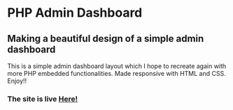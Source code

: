 # PHP Admin Dashboard
## Making a beautiful design of a simple admin dashboard
This is a simple admin dashboard layout which I hope to recreate again with more PHP embedded functionalities.
Made responsive with HTML and CSS. Enjoy!!
### The site is live [Here!](https://jolomitee.github.io/Admin_Dashboad_1/)
